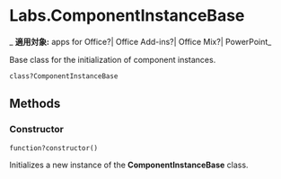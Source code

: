 
# Labs.ComponentInstanceBase

 _ **適用対象:** apps for Office?| Office Add-ins?| Office Mix?| PowerPoint_

Base class for the initialization of component instances.

```
class?ComponentInstanceBase
```


## Methods


### Constructor

 `function?constructor()`

Initializes a new instance of the  **ComponentInstanceBase** class.

